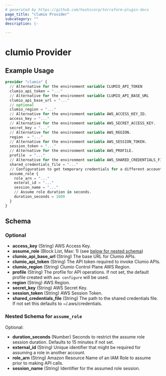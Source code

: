 ```yaml
---
# generated by https://github.com/hashicorp/terraform-plugin-docs
page_title: "clumio Provider"
subcategory: ""
description: |-
  
---
```


# clumio Provider



## Example Usage

```terraform
provider "clumio" {
  // Alternative for the environment variable CLUMIO_API_TOKEN
  clumio_api_token = "..."
  // Alternative for the environment variable CLUMIO_API_BASE_URL
  clumio_api_base_url = "..."
  // optional 
  clumio_region = "..."
  // Alternative for the environment variable AWS_ACCESS_KEY_ID.
  access_key = "..."
  // Alternative for the environment variable AWS_SECRET_ACCESS_KEY.
  secret_key = "..."
  // Alternative for the environment variable AWS_REGION.
  region  = "..."
  // Alternative for the environment variable AWS_SESSION_TOKEN.
  session_token = "..."
  // Alternative for the environment variable AWS_PROFILE.
  profile  = "..."
  // Alternative for the environment variable AWS_SHARED_CREDENTIALS_FILE.
  shared_credentials_file = "..."
  // Configuration to get temporary credentials for a different account.
  assume_role {
    role_arn = "..."
    exteral_id = "..."
    session_name = "..."
    // Assume role duration in seconds.
    duration_seconds = 1800
  }
}
```

<!-- schema generated by tfplugindocs -->
## Schema

### Optional

- **access_key** (String) AWS Access Key.
- **assume_role** (Block List, Max: 1) (see [below for nested schema](#nestedblock--assume_role))
- **clumio_api_base_url** (String) The base URL for Clumio APIs.
- **clumio_api_token** (String) The API token required to invoke Clumio APIs.
- **clumio_region** (String) Clumio Control Plane AWS Region.
- **profile** (String) The profile for API operations. If not set, the default profile
created with `aws configure` will be used.
- **region** (String) AWS Region.
- **secret_key** (String) AWS Secret Key.
- **session_token** (String) AWS Session Token.
- **shared_credentials_file** (String) The path to the shared credentials file. If not set
this defaults to ~/.aws/credentials.

<a id="nestedblock--assume_role"></a>
### Nested Schema for `assume_role`

Optional:

- **duration_seconds** (Number) Seconds to restrict the assume role session duration. Defaults to 15 minutes if not set.
- **external_id** (String) Unique identifier that might be required for assuming a role in another account.
- **role_arn** (String) Amazon Resource Name of an IAM Role to assume prior to making API calls.
- **session_name** (String) Identifier for the assumed role session.
